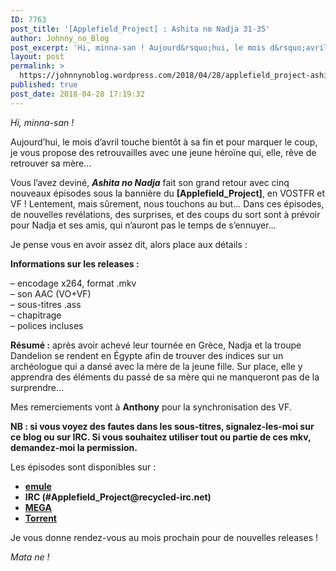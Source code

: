 ```yaml
---
ID: 7763
post_title: '[Applefield_Project] : Ashita no Nadja 31-35'
author: Johnny_no_Blog
post_excerpt: 'Hi, minna-san ! Aujourd&rsquo;hui, le mois d&rsquo;avril touche bient&ocirc;t &agrave; sa fin et pour marquer le coup, je vous propose des retrouvailles avec une jeune h&eacute;ro&iuml;ne qui, elle, r&ecirc;ve de retrouver sa m&egrave;re&hellip; Vous l&rsquo;avez devin&eacute;, Ashita no Nadja fait son grand retour avec cinq nouveaux &eacute;pisodes sous la banni&egrave;re du [Applefield_Project], en VOSTFR et &hellip; <a href="https://johnnynoblog.wordpress.com/2018/04/28/applefield_project-ashita-no-nadja-31-35/">Lire la suite <span>&rarr;</span></a>'
layout: post
permalink: >
  https://johnnynoblog.wordpress.com/2018/04/28/applefield_project-ashita-no-nadja-31-35/
published: true
post_date: 2018-04-28 17:19:32
---
```

<p><em>Hi, minna-san !</em></p>
<p>Aujourd&rsquo;hui, le mois d&rsquo;avril touche bientôt à sa fin et pour marquer le coup, je vous propose des retrouvailles avec une jeune héroïne qui, elle, rêve de retrouver sa mère&#8230;</p>
<p>Vous l&rsquo;avez deviné, <em><strong>Ashita no Nadja</strong></em> fait son grand retour avec cinq nouveaux épisodes sous la bannière du <strong>[Applefield_Project]</strong>, en VOSTFR et VF ! Lentement, mais sûrement, nous touchons au but&#8230; Dans ces épisodes, de nouvelles revélations, des surprises, et des coups du sort sont à prévoir pour Nadja et ses amis, qui n&rsquo;auront pas le temps de s&rsquo;ennuyer&#8230;</p>
<p>Je pense vous en avoir assez dit, alors place aux détails :</p>
<p><strong class="bbc">Informations sur les releases :</strong></p>
<p>– encodage x264, format .mkv<br />
– son AAC (VO+VF)<br />
– sous-titres .ass<br />
– chapitrage<br />
– polices incluses</p>
<p><strong class="bbc">Résumé :</strong> après avoir achevé leur tournée en Grèce, Nadja et la troupe Dandelion se rendent en Égypte afin de trouver des indices sur un archéologue qui a dansé avec la mère de la jeune fille. Sur place, elle y apprendra des éléments du passé de sa mère qui ne manqueront pas de la surprendre&#8230;</p>
<p>Mes remerciements vont à <strong class="bbc">Anthony</strong> pour la synchronisation des VF.</p>
<p><strong class="bbc">NB : si vous voyez des fautes dans les sous-titres, signalez-les-moi sur ce blog ou sur IRC. Si vous souhaitez utiliser tout ou partie de ces mkv, demandez-moi la permission.</strong></p>
<p>Les épisodes sont disponibles sur :</p>
<ul>
<li><strong><a href="https://anidb.net/perl-bin/animedb.pl?show=anime&amp;aid=520">emule</a></strong></li>
<li><strong>IRC (#Applefield_Project@recycled-irc.net)</strong></li>
<li><strong><a href="https://mega.nz/#F!8nQyBCgL!7L-z3qsqrhkr8ZTJ7pHNcA">MEGA</a></strong></li>
<li><strong><a href="https://nyaa.si/view/1031358">Torrent</a></strong></li>
</ul>
<p>Je vous donne rendez-vous au mois prochain pour de nouvelles releases !</p>
<p><em>Mata ne !</em></p>